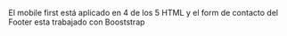 El mobile first está aplicado en 4 de los 5 HTML y el form de contacto del Footer esta trabajado con Booststrap
